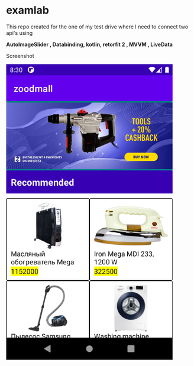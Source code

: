 # examlab
This repo created for the one of my test drive where I need to connect two api's using

**AutoImageSlider , Databinding, kotlin, retorfit 2 , MVVM , LiveData**

Screenshot

![](https://github.com/vivek-4988/examlab/blob/main/ZoodMall/screens/Screenshot_20220227_0430341.png)



